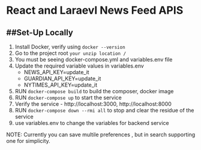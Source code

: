 React and Laraevl News Feed APIS
============================================


##Set-Up Locally
----------------------
1. Install Docker, verify using ```docker --version```
2. Go to the project root ```your unzip location /```
2. You must be seeing docker-compose.yml and variables.env file
3. Update the required variable values in variables.env
    - NEWS_API_KEY=update_it
    - GUARDIAN_API_KEY=update_it
    - NYTIMES_API_KEY=update_it
4. RUN ```docker-compose build``` to build the composer, docker image
5. RUN ```docker-compose up``` to start the service
6. Verify the service  - http://localhost:3000, http://localhost:8000
7. RUN ```docker-compose down --rmi all``` to stop and clear the residue of the service
8. use variables.env to change the variables for backend service



NOTE: Currently you can save multile preferences , but in search supporting one for simplicity.


